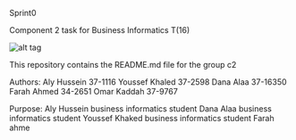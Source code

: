 Sprint0

Component 2 task for Business Informatics T(16)

![alt tag](https://c2gps.com/)



This repository contains the README.md file for the group c2 


Authors:
Aly Hussein 37-1116
Youssef Khaled 37-2598
Dana Alaa 37-16350
Farah Ahmed 34-2651
Omar Kaddah 37-9767


Purpose:
Aly Hussein business informatics student 
Dana Alaa business informatics student 
Youssef Khaked business informatics student
Farah ahme

 
